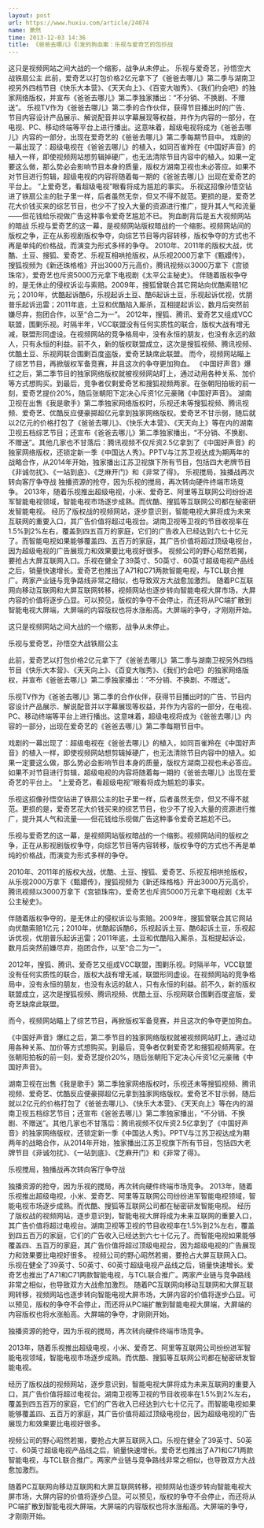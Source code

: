 ```yaml
---
layout: post
url: https://www.huxiu.com/article/24074
name: 萧然
time: 2013-12-03 14:36
title: 《爸爸去哪儿》引发的狗血案：乐视与爱奇艺的包抄战
---
```

这只是视频网站之间大战的一个缩影，战争从未停止。 乐视与爱奇艺，孙悟空大战铁扇公主 此前，爱奇艺以打包价格2亿元拿下了《爸爸去哪儿》第二季与湖南卫视另外四档节目《快乐大本营》、《天天向上》、《百变大咖秀》、《我们约会吧》的独家网络版权，并宣布《爸爸去哪儿》第二季独家播出：“不分销、不换剧、不赠送”。 乐视TV作为《爸爸去哪儿》第二季的合作伙伴，获得节目播出时的广告、节目内容设计产品展示、解说配音并以字幕展现等权益，并作为内容的一部分，在电视、PC、移动终端等平台上进行播出。这意味着，超级电视将成为《爸爸去哪儿》内容的一部分，出现在爱奇艺的《爸爸去哪儿》第二季每期节目中。 戏剧的一幕出现了：超级电视在《爸爸去哪儿》的植入，如同百雀羚在《中国好声音》的植入一样，即使视频网站想剪辑掉硬广，也无法清除节目内容中的植入。如果一定要这么做，那么势必会影响节目本身的质量，版权方湖南卫视也未必答应。如果不对节目进行剪辑，超级电视的内容将随着每一期的《爸爸去哪儿》出现在爱奇艺的平台上。 “上爱奇艺，看超级电视”眼看将成为尴尬的事实。 乐视这招像孙悟空钻进了铁扇公主的肚子里一样，后者虽然无奈，但又不得不就范。更损的是，爱奇艺花大价钱买来的综艺节目，也少不了投入大量的资源进行推广，提升其人气和流量——但花钱给乐视做广告这种事令爱奇艺尴尬不已。 狗血剧背后是五大视频网站的暗战 乐视与爱奇艺的这一幕，是视频网站版权暗战的一个缩影。视频网站间的版权之争，正在从影视剧版权争夺，向综艺节目等内容转移，版权争夺的方式也不再是单纯的价格战，而演变为形式多样的争夺。 2010年、2011年的版权大战，优酷、土豆、搜狐、爱奇艺、乐视互相哄抢版权，从乐视2000万拿下《甄嬛传》，搜狐视频为《新还珠格格》开出3000万元高价，腾讯视频以3000万拿下《宫锁珠帘》，爱奇艺也斥资5000万元拿下电视剧《太平公主秘史》。 伴随着版权争夺的，是无休止的侵权诉讼与索赔。2009年，搜狐曾联合其它网站向优酷索赔1亿元；2010年，优酷起诉酷6，乐视起诉土豆、酷6起诉土豆，乐视起诉优视，优朋普乐起诉迅雷；2011年底，土豆和优酷陷入厮杀，互相提起诉讼，数月后突然前嫌尽弃，抱团合作，以至“合二为一”。 2012年，搜狐、腾讯、爱奇艺又组成VCC联盟，围剿乐视。时隔半年，VCC联盟没有任何实质性的联合，版权大战有增无减，联盟形同虚设。在视频网站的竞争格局中，没有永恒的朋友，也没有永远的敌人，只有永恒的利益。前不久，新的版权联盟成立，这次是搜狐视频、腾讯视频、优酷土豆、乐视网联合围剿百度盗版，爱奇艺缺席此联盟。 而今，视频网站瞄上了综艺节目，再掀版权军备竞赛，并且这次的争夺更加狗血。 《中国好声音》爆红之后，第二季节目的独家网络版权就被视频网站盯上，通过动用各种关系、加价等方式想购买。到最后，竞争者仅剩爱奇艺和搜狐视频两家。在张朝阳拍板的前一刻，爱奇艺提价20%，随后张朝阳下定决心斥资1亿元豪赌《中国好声音》。 湖南卫视在出售《我是歌手》第二季独家网络版权时，乐视还未等搜狐视频、腾讯视频、爱奇艺、优酷反应便豪掷超亿元拿到独家网络版权。爱奇艺不甘示弱，随后就以2亿元的价格打包了《爸爸去哪儿》、《快乐大本营》、《天天向上》等在内的湖南卫视五档综艺节目；还宣布《爸爸去哪儿》第二季独家播出，“不分销、不换剧、不赠送”。其他几家也不甘落后：腾讯视频不仅斥资2.5亿拿到了《中国好声音》的独家网络版权，还锁定新一季《中国达人秀》。PPTV与江苏卫视达成为期两年的战略合作，从2014年开始，独家播出江苏卫视旗下所有节目，包括四大老牌节目《非诚勿扰》、《一站到底》、《芝麻开门》和《非常了得》。 乐视搅局，独播战再次转向客厅争夺战 独播资源的抢夺，因为乐视的搅局，再次转向硬件终端市场竞争。 2013年，随着乐视推出超级电视，小米、爱奇艺、阿里等互联网公司纷纷进军智能电视领域，智能电视市场逐步成熟。而优酷、搜狐等互联网公司都在秘密研发智能电视。 经历了版权战的视频网站，逐步意识到，智能电视大屏将成为未来互联网的重要入口，其广告价值将超过电视台。湖南卫视等卫视的节目收视率在1.5%到2%左右，覆盖到四五百万的家庭，它们的广告收入已经达到六七十亿元了。而智能电视如果能够覆盖四、五百万的家庭，其广告价值将超过顶级电视台，因为超级电视的广告展现力和效果要比电视好很多。 视频公司的野心昭然若揭，要抢占大屏互联网入口。乐视在健全了39英寸、50英寸、60英寸超级电视产品线之后，销量快速增长。爱奇艺也推出了A71和C71两款智能电视，与TCL联合推广。两家产业链与竞争路线非常之相似，也导致双方大战愈加激烈。 随着PC互联网向移动互联网和大屏互联网转移，视频网站也逐步转向智能电视大屏市场，大屏内容的价值将逐步凸显。可以预见，版权的争夺不会停止，而还将从PC端扩散到智能电视大屏端，大屏端的内容版权也将水涨船高。大屏端的争夺，才刚刚开始。

这只是视频网站之间大战的一个缩影，战争从未停止。

乐视与爱奇艺，孙悟空大战铁扇公主

此前，爱奇艺以打包价格2亿元拿下了《爸爸去哪儿》第二季与湖南卫视另外四档节目《快乐大本营》、《天天向上》、《百变大咖秀》、《我们约会吧》的独家网络版权，并宣布《爸爸去哪儿》第二季独家播出：“不分销、不换剧、不赠送”。

乐视TV作为《爸爸去哪儿》第二季的合作伙伴，获得节目播出时的广告、节目内容设计产品展示、解说配音并以字幕展现等权益，并作为内容的一部分，在电视、PC、移动终端等平台上进行播出。这意味着，超级电视将成为《爸爸去哪儿》内容的一部分，出现在爱奇艺的《爸爸去哪儿》第二季每期节目中。

戏剧的一幕出现了：超级电视在《爸爸去哪儿》的植入，如同百雀羚在《中国好声音》的植入一样，即使视频网站想剪辑掉硬广，也无法清除节目内容中的植入。如果一定要这么做，那么势必会影响节目本身的质量，版权方湖南卫视也未必答应。如果不对节目进行剪辑，超级电视的内容将随着每一期的《爸爸去哪儿》出现在爱奇艺的平台上。 “上爱奇艺，看超级电视”眼看将成为尴尬的事实。

乐视这招像孙悟空钻进了铁扇公主的肚子里一样，后者虽然无奈，但又不得不就范。更损的是，爱奇艺花大价钱买来的综艺节目，也少不了投入大量的资源进行推广，提升其人气和流量——但花钱给乐视做广告这种事令爱奇艺尴尬不已。

乐视与爱奇艺的这一幕，是视频网站版权暗战的一个缩影。视频网站间的版权之争，正在从影视剧版权争夺，向综艺节目等内容转移，版权争夺的方式也不再是单纯的价格战，而演变为形式多样的争夺。

2010年、2011年的版权大战，优酷、土豆、搜狐、爱奇艺、乐视互相哄抢版权，从乐视2000万拿下《甄嬛传》，搜狐视频为《新还珠格格》开出3000万元高价，腾讯视频以3000万拿下《宫锁珠帘》，爱奇艺也斥资5000万元拿下电视剧《太平公主秘史》。

伴随着版权争夺的，是无休止的侵权诉讼与索赔。2009年，搜狐曾联合其它网站向优酷索赔1亿元；2010年，优酷起诉酷6，乐视起诉土豆、酷6起诉土豆，乐视起诉优视，优朋普乐起诉迅雷；2011年底，土豆和优酷陷入厮杀，互相提起诉讼，数月后突然前嫌尽弃，抱团合作，以至“合二为一”。

2012年，搜狐、腾讯、爱奇艺又组成VCC联盟，围剿乐视。时隔半年，VCC联盟没有任何实质性的联合，版权大战有增无减，联盟形同虚设。在视频网站的竞争格局中，没有永恒的朋友，也没有永远的敌人，只有永恒的利益。前不久，新的版权联盟成立，这次是搜狐视频、腾讯视频、优酷土豆、乐视网联合围剿百度盗版，爱奇艺缺席此联盟。

而今，视频网站瞄上了综艺节目，再掀版权军备竞赛，并且这次的争夺更加狗血。

《中国好声音》爆红之后，第二季节目的独家网络版权就被视频网站盯上，通过动用各种关系、加价等方式想购买。到最后，竞争者仅剩爱奇艺和搜狐视频两家。在张朝阳拍板的前一刻，爱奇艺提价20%，随后张朝阳下定决心斥资1亿元豪赌《中国好声音》。

湖南卫视在出售《我是歌手》第二季独家网络版权时，乐视还未等搜狐视频、腾讯视频、爱奇艺、优酷反应便豪掷超亿元拿到独家网络版权。爱奇艺不甘示弱，随后就以2亿元的价格打包了《爸爸去哪儿》、《快乐大本营》、《天天向上》等在内的湖南卫视五档综艺节目；还宣布《爸爸去哪儿》第二季独家播出，“不分销、不换剧、不赠送”。其他几家也不甘落后：腾讯视频不仅斥资2.5亿拿到了《中国好声音》的独家网络版权，还锁定新一季《中国达人秀》。PPTV与江苏卫视达成为期两年的战略合作，从2014年开始，独家播出江苏卫视旗下所有节目，包括四大老牌节目《非诚勿扰》、《一站到底》、《芝麻开门》和《非常了得》。

乐视搅局，独播战再次转向客厅争夺战

独播资源的抢夺，因为乐视的搅局，再次转向硬件终端市场竞争。 2013年，随着乐视推出超级电视，小米、爱奇艺、阿里等互联网公司纷纷进军智能电视领域，智能电视市场逐步成熟。而优酷、搜狐等互联网公司都在秘密研发智能电视。 经历了版权战的视频网站，逐步意识到，智能电视大屏将成为未来互联网的重要入口，其广告价值将超过电视台。湖南卫视等卫视的节目收视率在1.5%到2%左右，覆盖到四五百万的家庭，它们的广告收入已经达到六七十亿元了。而智能电视如果能够覆盖四、五百万的家庭，其广告价值将超过顶级电视台，因为超级电视的广告展现力和效果要比电视好很多。 视频公司的野心昭然若揭，要抢占大屏互联网入口。乐视在健全了39英寸、50英寸、60英寸超级电视产品线之后，销量快速增长。爱奇艺也推出了A71和C71两款智能电视，与TCL联合推广。两家产业链与竞争路线非常之相似，也导致双方大战愈加激烈。 随着PC互联网向移动互联网和大屏互联网转移，视频网站也逐步转向智能电视大屏市场，大屏内容的价值将逐步凸显。可以预见，版权的争夺不会停止，而还将从PC端扩散到智能电视大屏端，大屏端的内容版权也将水涨船高。大屏端的争夺，才刚刚开始。

独播资源的抢夺，因为乐视的搅局，再次转向硬件终端市场竞争。

2013年，随着乐视推出超级电视，小米、爱奇艺、阿里等互联网公司纷纷进军智能电视领域，智能电视市场逐步成熟。而优酷、搜狐等互联网公司都在秘密研发智能电视。

经历了版权战的视频网站，逐步意识到，智能电视大屏将成为未来互联网的重要入口，其广告价值将超过电视台。湖南卫视等卫视的节目收视率在1.5%到2%左右，覆盖到四五百万的家庭，它们的广告收入已经达到六七十亿元了。而智能电视如果能够覆盖四、五百万的家庭，其广告价值将超过顶级电视台，因为超级电视的广告展现力和效果要比电视好很多。

视频公司的野心昭然若揭，要抢占大屏互联网入口。乐视在健全了39英寸、50英寸、60英寸超级电视产品线之后，销量快速增长。爱奇艺也推出了A71和C71两款智能电视，与TCL联合推广。两家产业链与竞争路线非常之相似，也导致双方大战愈加激烈。

随着PC互联网向移动互联网和大屏互联网转移，视频网站也逐步转向智能电视大屏市场，大屏内容的价值将逐步凸显。可以预见，版权的争夺不会停止，而还将从PC端扩散到智能电视大屏端，大屏端的内容版权也将水涨船高。大屏端的争夺，才刚刚开始。

